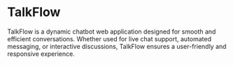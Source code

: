 # TalkFlow
TalkFlow is a dynamic chatbot web application designed for smooth and efficient conversations. Whether used for live chat support, automated messaging, or interactive discussions, TalkFlow ensures a user-friendly and responsive experience.
